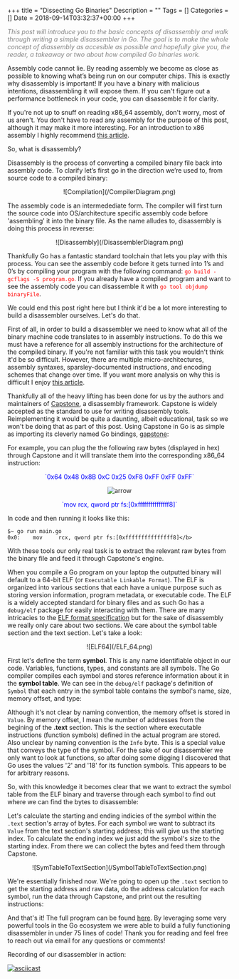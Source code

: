 +++
title = "Dissecting Go Binaries"
Description = ""
Tags = []
Categories = []
Date = 2018-09-14T03:32:37+00:00
+++

<span style="color:grey;font-style: italic;font-size: 14px">
This post will introduce you to the basic concepts of disassembly and walk through writing a simple disassembler in Go. The goal is to make the whole concept of diassembly as accesible as possible and hopefully give you, the reader, a takeaway or two about how compiled Go binaries work.
</span>

<!-- Intro -->

Assembly code cannot lie. By reading assembly we become as close as possible to knowing what’s being run on our computer chips. This is exactly why disassembly is important! If you have a binary with malicious intentions, disassembling it will expose them. If you can't figure out a performance bottleneck in your code, you can disassemble it for clarity. 

If you're not up to snuff on reading x86_64 assembly, don't worry, most of us aren't. You don't have to read any assembly for the purpose of this post, although it may make it more interesting. For an introduction to x86 assembly I highly recommend [this article](https://www.nayuki.io/page/a-fundamental-introduction-to-x86-assembly-programming).

So, what is disassembly? 

Disassembly is the process of converting a compiled binary file back into assembly code. To clarify let’s first go in the direction we’re used to, from source code to a compiled binary:

<center>![Compilation](/CompilerDiagram.png)</center>

The assembly code is an intermedediate form. The compiler will first turn the source code into OS/architecture specific assembly code before 'assembling' it into the binary file. As the name alludes to, disassembly is doing this process in reverse:

<center>![Disassembly](/DisassemblerDiagram.png)</center>

Thankfully Go has a fantastic standard toolchain that lets you play with this process. You can see the assembly code before it gets turned into 1’s and 0’s by compiling your program with the following command: <span style="color:red">`go build -gcflags -S program.go`.</span> If you already have a compiled program and want to see the assembly code you can disassemble it with <span style="color:red">`go tool objdump binaryFile`</span>.

We could end this post right here but I think it'd be a lot more interesting to build a disassembler ourselves. Let's do that.

<!-- Capstone -->
First of all, in order to build a disassembler we need to know what all of the binary machine code translates to in assembly instructions. To do this we must have a reference for all assembly instructions for the architecture of the compiled binary. If you're not familiar with this task you wouldn't think it'd be so difficult. However, there are multiple micro-architectures, assembly syntaxes, sparsley-documented instructions, and encoding schemes that change over time. If you want more analysis on why this is difficult I enjoy [this article](https://stefanheule.com/blog/how-many-x86-64-instructions-are-there-anyway/). 

Thankfully all of the heavy lifting has been done for us by the authors and maintainers of [Capstone](http://www.capstone-engine.org/), a disassembly framework. Capstone is widely accepted as the standard to use for writing disassembly tools. Reimplementing it would be quite a daunting, albeit educational, task so we won't be doing that as part of this post. Using Capstone in Go is as simple as importing its cleverly named Go bindings, [gapstone](https://github.com/bnagy/gapstone):

<script src="https://gist.github.com/grantseltzer/85452bdb369315a79beb619c5544e2a9.js"></script>

For example, you can plug the the following raw bytes (displayed in hex) through Capstone and it will translate them into the corresponding x86_64 instruction:

<center>
<span style="color:blue">
 `0x64 0x48 0x8B 0xC 0x25 0xF8 0xFF 0xFF 0xFF`
</span>

![arrow](/arrow.png)

<span style="color:blue">
`mov rcx, qword ptr fs:[0xfffffffffffffff8]`
</span>
</center>

In code and then running it looks like this:

<script src="https://gist.github.com/grantseltzer/c44ac782ef271b141fa1ac88c0e5fcd4.js"></script>

```
$~ go run main.go
0x0:	mov		rcx, qword ptr fs:[0xfffffffffffffff8]</b>
```
With these tools our only real task is to extract the relevant raw bytes from the binary file and feed it through Capstone's engine.

<!-- ELF's -->
When you compile a Go program on your laptop the outputted binary will default to a 64-bit ELF (or `Executable Linkable Format`). The ELF is organized into various sections that each have a unique purpose such as storing version information, program metadata, or executable code. The ELF is a widely accepted standard for binary files and as such Go has a `debug/elf` package for easily interacting with them. There are many intricacies to the [ELF format specification](http://man7.org/linux/man-pages/man5/elf.5.html) but for the sake of disassembly we really only care about two sections. We care about the symbol table section and the text section. Let's take a look:

<center>![ELF64](/ELF_64.png)</center>

First let's define the term **symbol**. This is any name identifiable object in our code. Variables, functions, types, and constants are all symbols. The Go compiler compiles each symbol and stores reference information about it in the **symbol table**. We can see in the `debug/elf` package's definition of `Symbol` that each entry in the symbol table contains the symbol's name, size, memory offset, and type:

<script src="https://gist.github.com/grantseltzer/3634c10d8c2fa4c2ce38c9c83855ac78.js"></script>

Although it's not clear by naming convention, the memory offset is stored in `Value`. By memory offset, I mean the number of addresses from the begining of the **.text** section. This is the section where executable instructions (function symbols) defined in the actual program are stored.  Also unclear by naming convention is the `Info` byte. This is a special value that conveys the type of the symbol. For the sake of our disassembler we only want to look at functions, so after doing some digging I discovered that Go uses the values '2' and '18' for its function symbols. This appears to be for arbitrary reasons.

So, with this knowledge it becomes clear that we want to extract the symbol table from the ELF binary and traverse through each symbol to find out where we can find the bytes to disassemble:

<script src="https://gist.github.com/grantseltzer/1ccd6cf37dd98c012a089b0f0f00babd.js"></script>

Let's calculate the starting and ending indicies of the symbol within the `.text` section's array of bytes. For each symbol we want to subtract its `Value` from the text section's starting address; this will give us the starting index. To calculate the ending index we just add the symbol's size to the starting index. From there we can collect the bytes and feed them through Capstone.

<center>![SymTableToTextSection](/SymbolTableToTextSection.png)</center>

We're essentially finished now. We're going to open up the `.text` section to get the starting address and raw data, do the address calculation for each symbol, run the data through Capstone, and print out the resulting instructions:

<script src="https://gist.github.com/grantseltzer/6dfd8ed453e6836ad8dfb4b63cf1dbe6.js"></script>

And that's it! The full program can be found [here](https://gist.github.com/grantseltzer/3efa8ecc5de1fb566e8091533050d608). By leveraging some very powerful tools in the Go ecosystem we were able to build a fully functioning disassembler in under 75 lines of code! Thank you for reading and feel free to reach out via email for any questions or comments!

Recording of our disassembler in action:

[![asciicast](https://asciinema.org/a/P5SZTG7aXgZFzAI8df2yPaI0a.png)](https://asciinema.org/a/P5SZTG7aXgZFzAI8df2yPaI0a)